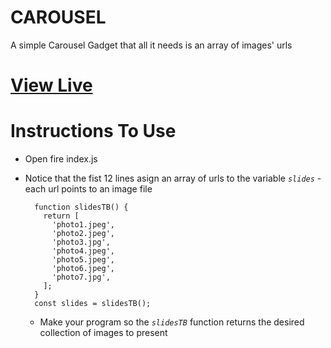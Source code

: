 # CAROUSEL
A simple Carousel Gadget that all it needs is an array of images' urls
# [View Live](https://ioanniskousis.github.io/CAROUSEL/)

# Instructions To Use

- Open fire index.js  

- Notice that the fist 12 lines asign an array of urls to the variable *`slides`* - each url points to an image file    

    ```
      function slidesTB() {
        return [
          'photo1.jpeg',
          'photo2.jpeg',
          'photo3.jpg',
          'photo4.jpeg',
          'photo5.jpeg',
          'photo6.jpeg',
          'photo7.jpg',
        ];
      }
      const slides = slidesTB();
    ```

    - Make your program so the *`slidesTB`* function returns the desired collection of images to present
    